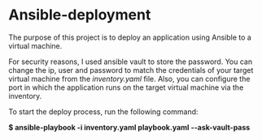 # Ansible-deployment

The purpose of this project is to deploy an application using Ansible to a virtual machine.

For security reasons, I used ansible vault to store the password. 
You can change the ip, user and password to match the credentials of your target virtual machine from the _inventory.yaml_ file. Also, you can configure the port in which the application runs on the target virtual machine via the inventory.

To start the deploy process, run the following command:

**$ ansible-playbook -i inventory.yaml playbook.yaml --ask-vault-pass**



